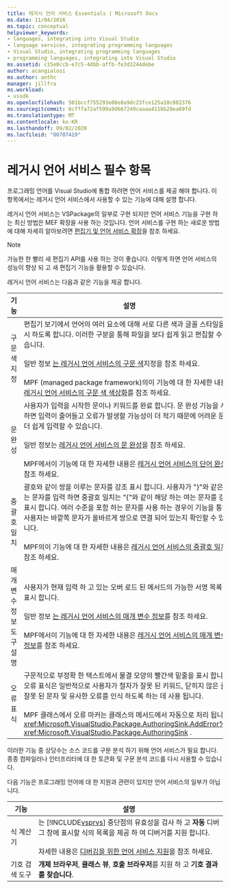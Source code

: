 ```yaml
---
title: 레거시 언어 서비스 Essentials | Microsoft Docs
ms.date: 11/04/2016
ms.topic: conceptual
helpviewer_keywords:
- languages, integrating into Visual Studio
- language services, integrating programming languages
- Visual Studio, integrating programming languages
- programming languages, integrating into Visual Studio
ms.assetid: c15e0ccb-e7c5-4dbb-affb-fe3d3244debe
author: acangialosi
ms.author: anthc
manager: jillfra
ms.workload:
- vssdk
ms.openlocfilehash: 501bccf755293e86e8a9dc23fce125a10c882376
ms.sourcegitcommit: 6cfffa72af599a9d667249caaaa411bb28ea69fd
ms.translationtype: MT
ms.contentlocale: ko-KR
ms.lasthandoff: 09/02/2020
ms.locfileid: "80707419"
---
```

# <a name="legacy-language-service-essentials"></a>레거시 언어 서비스 필수 항목
프로그래밍 언어를 Visual Studio에 통합 하려면 언어 서비스를 제공 해야 합니다. 이 항목에서는 레거시 언어 서비스에서 사용할 수 있는 기능에 대해 설명 합니다.

 레거시 언어 서비스는 VSPackage의 일부로 구현 되지만 언어 서비스 기능을 구현 하는 최신 방법은 MEF 확장을 사용 하는 것입니다. 언어 서비스를 구현 하는 새로운 방법에 대해 자세히 알아보려면 [편집기 및 언어 서비스 확장](../../extensibility/editor-and-language-service-extensions.md)을 참조 하세요.

> [!NOTE]
> 가능한 한 빨리 새 편집기 API를 사용 하는 것이 좋습니다. 이렇게 하면 언어 서비스의 성능이 향상 되 고 새 편집기 기능을 활용할 수 있습니다.

 레거시 언어 서비스는 다음과 같은 기능을 제공 합니다.

|기능|설명|
|-------------|-----------------|
|구문 색 지정|편집기 보기에서 언어의 여러 요소에 대해 서로 다른 색과 글꼴 스타일을 표시 하도록 합니다. 이러한 구분을 통해 파일을 보다 쉽게 읽고 편집할 수 있습니다.<br /><br /> 일반 정보 [는 레거시 언어 서비스의 구문 색](../../extensibility/internals/syntax-coloring-in-a-legacy-language-service.md)지정을 참조 하세요.<br /><br /> MPF (managed package framework)의이 기능에 대 한 자세한 내용은 [레거시 언어 서비스의 구문 색 색상화](../../extensibility/internals/syntax-colorizing-in-a-legacy-language-service.md)를 참조 하세요.|
|문 완성|사용자가 입력을 시작한 문이나 키워드를 완료 합니다. 문 완성 기능을 사용 하면 입력이 줄어들고 오류가 발생할 가능성이 더 적기 때문에 어려운 문을 더 쉽게 입력할 수 있습니다.<br /><br /> 일반 정보는 [레거시 언어 서비스의 문 완성](../../extensibility/internals/statement-completion-in-a-legacy-language-service.md)을 참조 하세요.<br /><br /> MPF에서이 기능에 대 한 자세한 내용은 [레거시 언어 서비스의 단어 완성](../../extensibility/internals/word-completion-in-a-legacy-language-service.md)을 참조 하세요.|
|중괄호 일치|괄호와 같이 쌍을 이루는 문자를 강조 표시 합니다. 사용자가 "}"와 같은 닫는 문자를 입력 하면 중괄호 일치는 "{"와 같이 해당 하는 여는 문자를 강조 표시 합니다. 여러 수준을 포함 하는 문자를 사용 하는 경우이 기능을 통해 사용자는 바깥쪽 문자가 올바르게 쌍으로 연결 되어 있는지 확인할 수 있습니다.<br /><br /> MPF의이 기능에 대 한 자세한 내용은 [레거시 언어 서비스의 중괄호 일치](../../extensibility/internals/brace-matching-in-a-legacy-language-service.md)를 참조 하세요.|
|매개 변수 정보 도구 설명|사용자가 현재 입력 하 고 있는 오버 로드 된 메서드의 가능한 서명 목록을 표시 합니다.<br /><br /> 일반 정보 [는 레거시 언어 서비스의 매개 변수 정보](../../extensibility/internals/parameter-info-in-a-legacy-language-service1.md)를 참조 하세요.<br /><br /> MPF에서이 기능에 대 한 자세한 내용은 [레거시 언어 서비스의 매개 변수 정보](../../extensibility/internals/parameter-info-in-a-legacy-language-service2.md)를 참조 하세요.|
|오류 표식|구문적으로 부정확 한 텍스트에서 물결 모양의 빨간색 밑줄을 표시 합니다. 오류 표식은 일반적으로 사용자가 철자가 잘못 된 키워드, 닫히지 않은 괄호, 잘못 된 문자 및 유사한 오류를 인식 하도록 하는 데 사용 됩니다.<br /><br /> MPF 클래스에서 오류 마커는 클래스의 메서드에서 자동으로 처리 됩니다 <xref:Microsoft.VisualStudio.Package.AuthoringSink.AddError%2A> <xref:Microsoft.VisualStudio.Package.AuthoringSink> .|

 이러한 기능 중 상당수는 소스 코드를 구문 분석 하기 위해 언어 서비스가 필요 합니다. 종종 컴파일러나 인터프리터에 대 한 토큰화 및 구문 분석 코드를 다시 사용할 수 있습니다.

 다음 기능은 프로그래밍 언어에 대 한 지원과 관련이 있지만 언어 서비스의 일부가 아닙니다.

| 기능 | 설명 |
|-----------------------| - |
| 식 계산기 | 는 [!INCLUDE[vsprvs](../../code-quality/includes/vsprvs_md.md)] 중단점의 유효성을 검사 하 고 **자동** 디버그 창에 표시할 식의 목록을 제공 하 여 디버거를 지원 합니다.<br /><br /> 자세한 내용은 [디버깅을 위한 언어 서비스 지원](../../extensibility/internals/language-service-support-for-debugging.md)을 참조 하세요. |
| 기호 검색 도구 | **개체 브라우저**, **클래스 뷰**, **호출 브라우저**를 지원 하 고 **기호 결과를 찾습니다**. |
